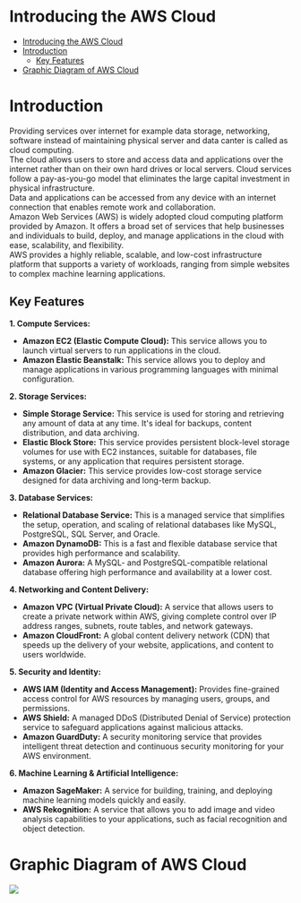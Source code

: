 # Introducing the AWS Cloud

- [Introducing the AWS Cloud](#introducing-the-aws-cloud)
- [Introduction](#introduction)
  - [Key Features](#key-features)
- [Graphic Diagram of AWS Cloud](#graphic-diagram-of-aws-cloud)


# Introduction
Providing services over internet for example data storage, networking, software instead of maintaining physical server and data canter is called as cloud computing.  
The cloud allows users to store and access data and applications over the internet rather than on their own hard drives or local servers. Cloud services follow a pay-as-you-go model that eliminates the large capital investment in physical infrastructure.  
Data and applications can be accessed from any device with an internet connection that enables remote work and collaboration.  
Amazon Web Services (AWS) is widely adopted cloud computing platform provided by Amazon. It offers a broad set of services that help businesses and individuals to build, deploy, and manage applications in the cloud with ease, scalability, and flexibility.  
AWS provides a highly reliable, scalable, and low-cost infrastructure platform that supports a variety of workloads, ranging from simple websites to complex machine learning applications.
  


## Key Features

**1.	Compute Services:**  
* **Amazon EC2 (Elastic Compute Cloud):** This service allows you to launch virtual servers to run applications in the cloud.  
* **Amazon Elastic Beanstalk:** This service allows you to deploy and manage applications in various programming languages with minimal configuration.  

**2. Storage Services:**  
*	**Simple Storage Service:** This service is used for storing and retrieving any amount of data at any time. It's ideal for backups, content distribution, and data archiving.  
*	**Elastic Block Store:** This service provides persistent block-level storage volumes for use with EC2 instances, suitable for databases, file systems, or any application that requires persistent storage.
*	**Amazon Glacier:** This service provides low-cost storage service designed for data archiving and long-term backup.

**3. Database Services:**
*	**Relational Database Service:** This is a managed service that simplifies the setup, operation, and scaling of relational databases like MySQL, PostgreSQL, SQL Server, and Oracle.
*	**Amazon DynamoDB:** This is a fast and flexible database service that provides high performance and scalability.
*	**Amazon Aurora:** A MySQL- and PostgreSQL-compatible relational database offering high performance and availability at a lower cost.

  
**4.	Networking and Content Delivery:**
* **Amazon VPC (Virtual Private Cloud):** A service that allows users to create a private network within AWS, giving complete control over IP address ranges, subnets, route tables, and network gateways.
*	**Amazon CloudFront:** A global content delivery network (CDN) that speeds up the delivery of your website, applications, and content to users worldwide.  

**5.	Security and Identity:**
* **AWS IAM (Identity and Access Management):** Provides fine-grained access control for AWS resources by managing users, groups, and permissions.
* **AWS Shield:** A managed DDoS (Distributed Denial of Service) protection service to safeguard applications against malicious attacks.
*	**Amazon GuardDuty:** A security monitoring service that provides intelligent threat detection and continuous security monitoring for your AWS environment.

**6.	Machine Learning & Artificial Intelligence:**
*	**Amazon SageMaker:** A service for building, training, and deploying machine learning models quickly and easily.
*	**AWS Rekognition:** A service that allows you to add image and video analysis capabilities to your applications, such as facial recognition and object detection.

# Graphic Diagram of AWS Cloud

![](https://miro.medium.com/v2/resize:fit:786/format:webp/1*L4ubUnT882vAgL9tcSq7cw.png)